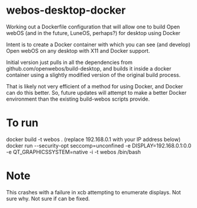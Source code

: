 # webos-desktop-docker

Working out a Dockerfile configuration that will allow one to build Open webOS (and in the future,
LuneOS, perhaps?) for desktop using Docker

Intent is to create a Docker container with which you can see (and develop) Open webOS on any
desktop with X11 and Docker support.

Initial version just pulls in all the dependencies from github.com/openwebos/build-desktop, and
builds it inside a docker container using a slightly modified version of the original build process.

That is likely not very efficient of a method for using Docker, and Docker can do this better.
So, future updates will attempt to make a better Docker environment than the existing build-webos
scripts provide.

# To run

docker build -t webos .
(replace 192.168.0.1 with your IP address below)
docker run --security-opt seccomp=unconfined -e DISPLAY=192.168.0.1:0.0 -e QT_GRAPHICSSYSTEM=native -i -t webos /bin/bash

# Note
This crashes with a failure in xcb attempting to enumerate displays.  Not sure why. Not sure if can be fixed.

